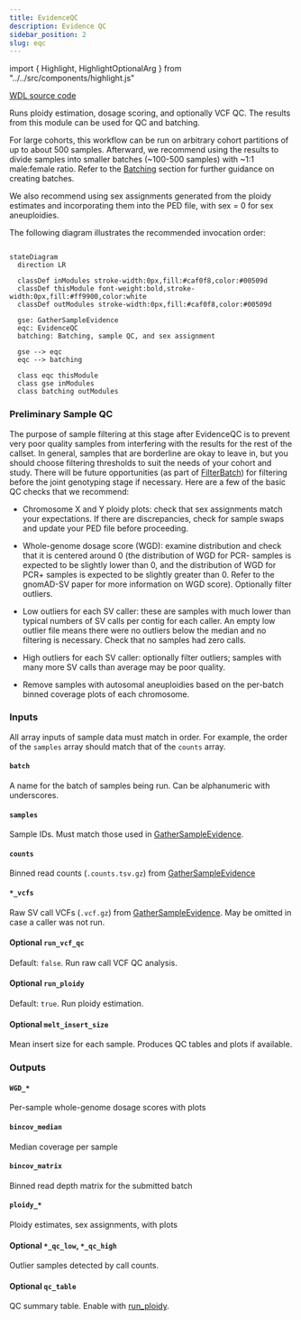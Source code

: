 ```yaml
---
title: EvidenceQC
description: Evidence QC
sidebar_position: 2
slug: eqc
---
```


import { Highlight, HighlightOptionalArg } from "../../src/components/highlight.js"

[WDL source code](https://github.com/broadinstitute/gatk-sv/blob/main/wdl/EvidenceQC.wdl)

Runs ploidy estimation, dosage scoring, and optionally VCF QC. 
The results from this module can be used for QC and batching.

For large cohorts, this workflow can be run on arbitrary cohort 
partitions of up to about 500 samples. Afterward, we recommend 
using the results to divide samples into smaller batches (~100-500 samples) 
with ~1:1 male:female ratio. Refer to the [Batching](/docs/execution/joint#batching) section 
for further guidance on creating batches.

We also recommend using sex assignments generated from the ploidy 
estimates and incorporating them into the PED file, with sex = 0 for sex aneuploidies.

The following diagram illustrates the recommended invocation order:

```mermaid

stateDiagram
  direction LR
  
  classDef inModules stroke-width:0px,fill:#caf0f8,color:#00509d
  classDef thisModule font-weight:bold,stroke-width:0px,fill:#ff9900,color:white
  classDef outModules stroke-width:0px,fill:#caf0f8,color:#00509d

  gse: GatherSampleEvidence
  eqc: EvidenceQC
  batching: Batching, sample QC, and sex assignment
  
  gse --> eqc
  eqc --> batching
  
  class eqc thisModule
  class gse inModules
  class batching outModules
```

### Preliminary Sample QC

The purpose of sample filtering at this stage after EvidenceQC is to
prevent very poor quality samples from interfering with the results for
the rest of the callset. In general, samples that are borderline are
okay to leave in, but you should choose filtering thresholds to suit
the needs of your cohort and study. There will be future opportunities
(as part of [FilterBatch](/docs/modules/fb)) for filtering before the joint genotyping
stage if necessary. Here are a few of the basic QC checks that we recommend:

- Chromosome X and Y ploidy plots: check that sex assignments
  match your expectations. If there are discrepancies, check for
  sample swaps and update your PED file before proceeding.

- Whole-genome dosage score (WGD): examine distribution and check that
  it is centered around 0 (the distribution of WGD for PCR-
  samples is expected to be slightly lower than 0, and the distribution
  of WGD for PCR+ samples is expected to be slightly greater than 0.
  Refer to the gnomAD-SV paper for more information on WGD score).
  Optionally filter outliers.

- Low outliers for each SV caller: these are samples with
  much lower than typical numbers of SV calls per contig for
  each caller. An empty low outlier file means there were
  no outliers below the median and no filtering is necessary.
  Check that no samples had zero calls.

- High outliers for each SV caller: optionally
  filter outliers; samples with many more SV calls than average may be poor quality.

- Remove samples with autosomal aneuploidies based on
  the per-batch binned coverage plots of each chromosome.


### Inputs

All array inputs of sample data must match in order. For example, the order of the `samples` array should match that 
of the `counts` array.

#### `batch`
A name for the batch of samples being run. Can be alphanumeric with underscores.

#### `samples`
Sample IDs. Must match those used in [GatherSampleEvidence](./gse#outputs).

#### `counts`
Binned read counts (`.counts.tsv.gz`) from [GatherSampleEvidence](./gse#outputs)

#### `*_vcfs`
Raw SV call VCFs (`.vcf.gz`) from [GatherSampleEvidence](./gse#outputs). May be omitted in case a caller was not run.

#### <HighlightOptionalArg>Optional</HighlightOptionalArg> `run_vcf_qc`
Default: `false`. Run raw call VCF QC analysis.

#### <HighlightOptionalArg>Optional</HighlightOptionalArg> `run_ploidy`
Default: `true`. Run ploidy estimation.

#### <HighlightOptionalArg>Optional</HighlightOptionalArg> `melt_insert_size`
Mean insert size for each sample. Produces QC tables and plots if available.


### Outputs

#### `WGD_*`
Per-sample whole-genome dosage scores with plots

#### `bincov_median`
Median coverage per sample

#### `bincov_matrix`
Binned read depth matrix for the submitted batch

#### `ploidy_*`
Ploidy estimates, sex assignments, with plots

#### <HighlightOptionalArg>Optional</HighlightOptionalArg> `*_qc_low`, `*_qc_high`
Outlier samples detected by call counts.

#### <HighlightOptionalArg>Optional</HighlightOptionalArg> `qc_table`
QC summary table. Enable with [run_ploidy](#optional-run_ploidy).
